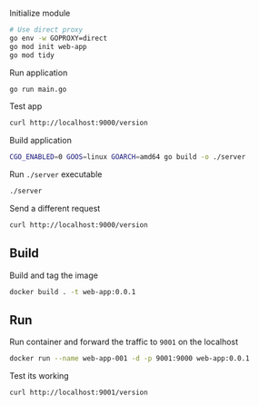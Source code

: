 Initialize module

```bash
# Use direct proxy
go env -w GOPROXY=direct
go mod init web-app
go mod tidy
```

Run application

```bash
go run main.go
```

Test app

```bash
curl http://localhost:9000/version
```

Build application

```bash
CGO_ENABLED=0 GOOS=linux GOARCH=amd64 go build -o ./server
```

Run `./server` executable

```bash
./server
```

Send a different request

```bash
curl http://localhost:9000/version
```

## Build

Build and tag the image

```bash
docker build . -t web-app:0.0.1
```

## Run

Run container and forward the traffic to `9001` on the localhost

```bash
docker run --name web-app-001 -d -p 9001:9000 web-app:0.0.1
```

Test its working

```bash
curl http://localhost:9001/version
```
